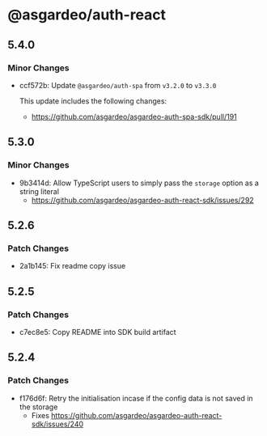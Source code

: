 # @asgardeo/auth-react

## 5.4.0

### Minor Changes

- ccf572b: Update `@asgardeo/auth-spa` from `v3.2.0` to `v3.3.0`

  This update includes the following changes:

  - https://github.com/asgardeo/asgardeo-auth-spa-sdk/pull/191

## 5.3.0

### Minor Changes

- 9b3414d: Allow TypeScript users to simply pass the `storage` option as a string literal
  - https://github.com/asgardeo/asgardeo-auth-react-sdk/issues/292

## 5.2.6

### Patch Changes

- 2a1b145: Fix readme copy issue

## 5.2.5

### Patch Changes

- c7ec8e5: Copy README into SDK build artifact

## 5.2.4

### Patch Changes

- f176d6f: Retry the initialisation incase if the config data is not saved in the storage
  - Fixes https://github.com/asgardeo/asgardeo-auth-react-sdk/issues/240
